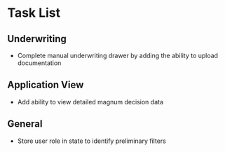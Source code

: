 # Task List

## Underwriting

- Complete manual underwriting drawer by adding the ability to upload documentation

## Application View

- Add ability to view detailed magnum decision data

## General

- Store user role in state to identify preliminary filters 



